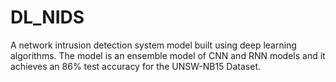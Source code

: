 # DL_NIDS
A network intrusion detection system model built using deep learning algorithms.
The model is an ensemble model of CNN and RNN models and it achieves an 86% test accuracy for the UNSW-NB15 Dataset.
